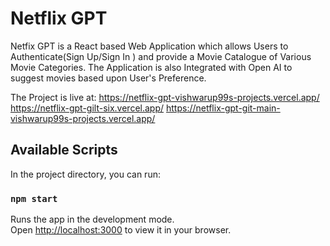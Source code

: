 # Netflix GPT

Netfix GPT is a React based Web Application which allows Users to Authenticate(Sign Up/Sign In ) and provide a Movie Catalogue of Various Movie Categories. The Application is also Integrated with Open AI to suggest movies based upon User's Preference.

The Project is live at:
https://netflix-gpt-vishwarup99s-projects.vercel.app/
https://netflix-gpt-gilt-six.vercel.app/
https://netflix-gpt-git-main-vishwarup99s-projects.vercel.app/
## Available Scripts

In the project directory, you can run:

### `npm start`

Runs the app in the development mode.\
Open [http://localhost:3000](http://localhost:3000) to view it in your browser.








